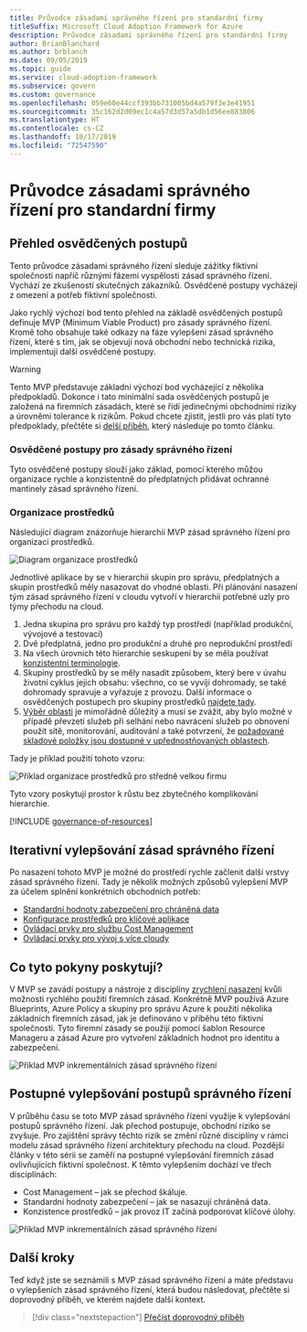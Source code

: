 ```yaml
---
title: Průvodce zásadami správného řízení pro standardní firmy
titleSuffix: Microsoft Cloud Adoption Framework for Azure
description: Průvodce zásadami správného řízení pro standardní firmy
author: BrianBlanchard
ms.author: brblanch
ms.date: 09/05/2019
ms.topic: guide
ms.service: cloud-adoption-framework
ms.subservice: govern
ms.custom: governance
ms.openlocfilehash: 059e60e44ccf393bb731005bd4a579f3e3e41951
ms.sourcegitcommit: 35c162d2d09ec1c4a57d3d57a5db1d56ee883806
ms.translationtype: HT
ms.contentlocale: cs-CZ
ms.lasthandoff: 10/17/2019
ms.locfileid: "72547590"
---
```

# <a name="standard-enterprise-governance-guide"></a>Průvodce zásadami správného řízení pro standardní firmy

## <a name="overview-of-best-practices"></a>Přehled osvědčených postupů

Tento průvodce zásadami správného řízení sleduje zážitky fiktivní společnosti napříč různými fázemi vyspělosti zásad správného řízení. Vychází ze zkušeností skutečných zákazníků. Osvědčené postupy vycházejí z omezení a potřeb fiktivní společnosti.

Jako rychlý výchozí bod tento přehled na základě osvědčených postupů definuje MVP (Minimum Viable Product) pro zásady správného řízení. Kromě toho obsahuje také odkazy na fáze vylepšení zásad správného řízení, které s tím, jak se objevují nová obchodní nebo technická rizika, implementují další osvědčené postupy.

> [!WARNING]
> Tento MVP představuje základní výchozí bod vycházející z několika předpokladů. Dokonce i tato minimální sada osvědčených postupů je založená na firemních zásadách, které se řídí jedinečnými obchodními riziky a úrovněmi tolerance k rizikům. Pokud chcete zjistit, jestli pro vás platí tyto předpoklady, přečtěte si [delší příběh](./narrative.md), který následuje po tomto článku.

### <a name="governance-best-practices"></a>Osvědčené postupy pro zásady správného řízení

Tyto osvědčené postupy slouží jako základ, pomocí kterého můžou organizace rychle a konzistentně do předplatných přidávat ochranné mantinely zásad správného řízení.

### <a name="resource-organization"></a>Organizace prostředků

Následující diagram znázorňuje hierarchii MVP zásad správného řízení pro organizaci prostředků.

![Diagram organizace prostředků](../../../_images/govern/resource-organization.png)

Jednotlivé aplikace by se v hierarchii skupin pro správu, předplatných a skupin prostředků měly nasazovat do vhodné oblasti. Při plánování nasazení tým zásad správného řízení v cloudu vytvoří v hierarchii potřebné uzly pro týmy přechodu na cloud.

1. Jedna skupina pro správu pro každý typ prostředí (například produkční, vývojové a testovací)
2. Dvě předplatná, jedno pro produkční a druhé pro neprodukční prostředí
3. Na všech úrovních této hierarchie seskupení by se měla používat [konzistentní terminologie](../../../ready/considerations/naming-and-tagging.md).
4. Skupiny prostředků by se měly nasadit způsobem, který bere v úvahu životní cyklus jejich obsahu: všechno, co se vyvíjí dohromady, se také dohromady spravuje a vyřazuje z provozu. Další informace o osvědčených postupech pro skupiny prostředků [najdete tady](../../../decision-guides/resource-consistency/index.md).
5. [Výběr oblasti](../../../decision-guides/regions/index.md) je mimořádně důležitý a musí se zvážit, aby bylo možné v případě převzetí služeb při selhání nebo navrácení služeb po obnovení použít sítě, monitorování, auditování a také potvrzení, že [požadované skladové položky jsou dostupné v upřednostňovaných oblastech](https://azure.microsoft.com/global-infrastructure/services).

Tady je příklad použití tohoto vzoru:

![Příklad organizace prostředků pro středně velkou firmu](../../../_images/govern/mid-market-resource-organization.png)

Tyto vzory poskytují prostor k růstu bez zbytečného komplikování hierarchie.

[!INCLUDE [governance-of-resources](../../../../includes/caf-governance-of-resources.md)]

## <a name="iterative-governance-improvements"></a>Iterativní vylepšování zásad správného řízení

Po nasazení tohoto MVP je možné do prostředí rychle začlenit další vrstvy zásad správného řízení. Tady je několik možných způsobů vylepšení MVP za účelem splnění konkrétních obchodních potřeb:

- [Standardní hodnoty zabezpečení pro chráněná data](./security-baseline-improvement.md)
- [Konfigurace prostředků pro klíčové aplikace](./resource-consistency-improvement.md)
- [Ovládací prvky pro službu Cost Management](./cost-management-improvement.md)
- [Ovládací prvky pro vývoj s více cloudy](./multicloud-improvement.md)

<!-- markdownlint-disable MD026 -->

## <a name="what-does-this-guidance-provide"></a>Co tyto pokyny poskytují?

V MVP se zavádí postupy a nástroje z disciplíny [zrychlení nasazení](../../deployment-acceleration/index.md) kvůli možnosti rychlého použití firemních zásad. Konkrétně MVP používá Azure Blueprints, Azure Policy a skupiny pro správu Azure k použití několika základních firemních zásad, jak je definováno v příběhu této fiktivní společnosti. Tyto firemní zásady se použijí pomocí šablon Resource Manageru a zásad Azure pro vytvoření základních hodnot pro identitu a zabezpečení.

![Příklad MVP inkrementálních zásad správného řízení](../../../_images/govern/governance-mvp.png)

## <a name="incremental-improvement-of-governance-practices"></a>Postupné vylepšování postupů správného řízení

V průběhu času se toto MVP zásad správného řízení využije k vylepšování postupů správného řízení. Jak přechod postupuje, obchodní riziko se zvyšuje. Pro zajištění správy těchto rizik se změní různé disciplíny v rámci modelu zásad správného řízení architektury přechodu na cloud. Pozdější články v této sérii se zaměří na postupné vylepšování firemních zásad ovlivňujících fiktivní společnost. K těmto vylepšením dochází ve třech disciplínách:

- Cost Management – jak se přechod škáluje.
- Standardní hodnoty zabezpečení – jak se nasazují chráněná data.
- Konzistence prostředků – jak provoz IT začíná podporovat klíčové úlohy.

![Příklad MVP inkrementálních zásad správného řízení](../../../_images/govern/governance-improvement.png)

## <a name="next-steps"></a>Další kroky

Teď když jste se seznámili s MVP zásad správného řízení a máte představu o vylepšeních zásad správného řízení, která budou následovat, přečtěte si doprovodný příběh, ve kterém najdete další kontext.

> [!div class="nextstepaction"]
> [Přečíst doprovodný příběh](./narrative.md)
